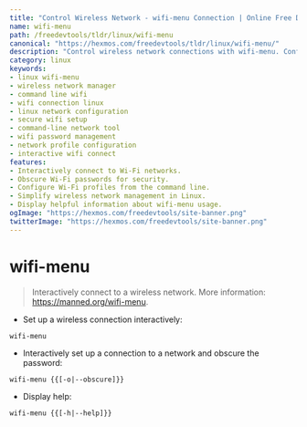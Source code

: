 ```yaml
---
title: "Control Wireless Network - wifi-menu Connection | Online Free DevTools by Hexmos"
name: wifi-menu
path: /freedevtools/tldr/linux/wifi-menu
canonical: "https://hexmos.com/freedevtools/tldr/linux/wifi-menu/"
description: "Control wireless network connections with wifi-menu. Configure and manage your wifi from the command line with ease. Free online tool, no registration required."
category: linux
keywords:
- linux wifi-menu
- wireless network manager
- command line wifi
- wifi connection linux
- linux network configuration
- secure wifi setup
- command-line network tool
- wifi password management
- network profile configuration
- interactive wifi connect
features:
- Interactively connect to Wi-Fi networks.
- Obscure Wi-Fi passwords for security.
- Configure Wi-Fi profiles from the command line.
- Simplify wireless network management in Linux.
- Display helpful information about wifi-menu usage.
ogImage: "https://hexmos.com/freedevtools/site-banner.png"
twitterImage: "https://hexmos.com/freedevtools/site-banner.png"
---
```


# wifi-menu

> Interactively connect to a wireless network.
> More information: <https://manned.org/wifi-menu>.

- Set up a wireless connection interactively:

`wifi-menu`

- Interactively set up a connection to a network and obscure the password:

`wifi-menu {{[-o|--obscure]}}`

- Display help:

`wifi-menu {{[-h|--help]}}`
